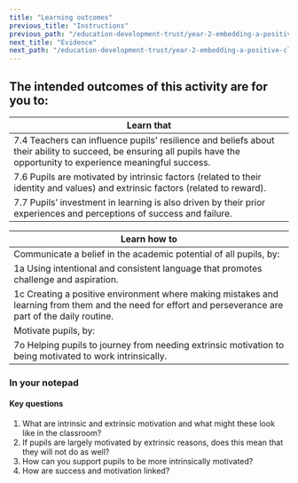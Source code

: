 ```yaml
---
title: "Learning outcomes"
previous_title: "Instructions"
previous_path: "/education-development-trust/year-2-embedding-a-positive-climate-for-learning/autumn-week-2-ect-instructions"
next_title: "Evidence"
next_path: "/education-development-trust/year-2-embedding-a-positive-climate-for-learning/autumn-week-2-ect-evidence"
---
```


## The intended outcomes of this activity are for you to:

| Learn that                                                                                                                                                              |
| ----------------------------------------------------------------------------------------------------------------------------------------------------------------------- |
| 7.4 Teachers can influence pupils’ resilience and beliefs about their ability to succeed, be ensuring all pupils have the opportunity to experience meaningful success. |
| 7.6 Pupils are motivated by intrinsic factors (related to their identity and values) and extrinsic factors (related to reward).                                         |
| 7.7 Pupils’ investment in learning is also driven by their prior experiences and perceptions of success and failure.                                                    |

| Learn how to                                                                                                                                            |
| ------------------------------------------------------------------------------------------------------------------------------------------------------- |
| Communicate a belief in the academic potential of all pupils, by:                                                                                       |
| 1a Using intentional and consistent language that promotes challenge and aspiration.                                                                    |
| 1c Creating a positive environment where making mistakes and learning from them and the need for effort and perseverance are part of the daily routine. |
| Motivate pupils, by:                                                                                                                                    |
| 7o Helping pupils to journey from needing extrinsic motivation to being motivated to work intrinsically.                                                |

### In your notepad

#### Key questions

1. What are intrinsic and extrinsic motivation and what might these look like in the classroom?
2. If pupils are largely motivated by extrinsic reasons, does this mean that they will not do as well?
3. How can you support pupils to be more intrinsically motivated?
4. How are success and motivation linked?
